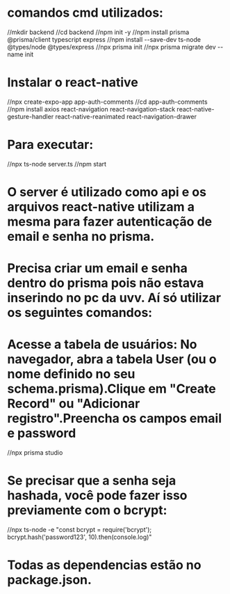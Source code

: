 # comandos cmd utilizados:
//mkdir backend
//cd backend
//npm init -y
//npm install prisma @prisma/client typescript express
//npm install --save-dev ts-node @types/node @types/express
//npx prisma init
//npx prisma migrate dev --name init

# Instalar o react-native
//npx create-expo-app app-auth-comments
//cd app-auth-comments
//npm install axios react-navigation react-navigation-stack react-native-gesture-handler react-native-reanimated react-navigation-drawer

# Para executar:
//npx ts-node server.ts
//npm start

# O server é utilizado como api e os arquivos react-native utilizam a mesma para fazer autenticação de email e senha no prisma.

# Precisa criar um email e senha dentro do prisma pois não estava inserindo no pc da uvv. Aí só utilizar os seguintes comandos:

# Acesse a tabela de usuários: No navegador, abra a tabela User (ou o nome definido no seu schema.prisma).Clique em "Create Record" ou "Adicionar registro".Preencha os campos email e password

//npx prisma studio

# Se precisar que a senha seja hashada, você pode fazer isso previamente com o bcrypt:

//npx ts-node -e "const bcrypt = require('bcrypt'); bcrypt.hash('password123', 10).then(console.log)"

# Todas as dependencias estão no package.json.




